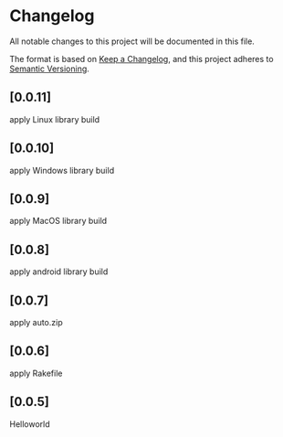 # Changelog

All notable changes to this project will be documented in this file.

The format is based on [Keep a Changelog](https://keepachangelog.com/en/1.0.0/), and this project adheres to [Semantic Versioning](https://semver.org/spec/v2.0.0.html).

## [0.0.11]

apply Linux library build

## [0.0.10]

apply Windows library build

## [0.0.9]

apply MacOS library build

## [0.0.8]

apply android library build

## [0.0.7]

apply auto.zip

## [0.0.6]

apply Rakefile

## [0.0.5]

Helloworld
